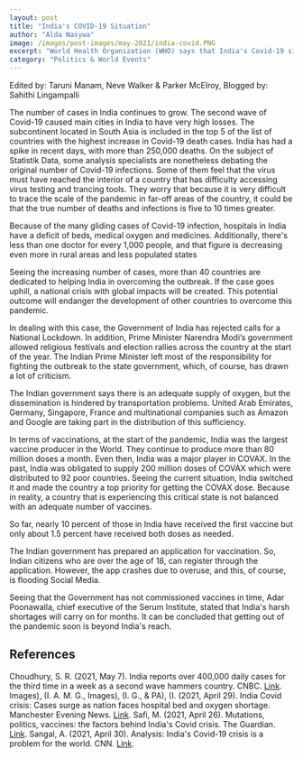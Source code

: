 ```yaml
---
layout: post
title: "India's COVID-19 Situation"
author: "Alda Nasywa"
image: /images/post-images/may-2021/india-covid.PNG
excerpt: "World Health Organization (WHO) says that India's Covid-19 situation is 'beyond heartbreaking.'"
category: "Politics & World Events"
---
```


Edited by: Taruni Manam, Neve Walker & Parker McElroy, Blogged by: Sahithi Lingampalli

The number of cases in India continues to grow. The second wave of Covid-19 caused main cities in India to have very high losses. The subcontinent located in South Asia is included in the top 5 of the list of countries with the highest increase in Covid-19 death cases. India has had a spike in recent days, with more than 250,000 deaths. On the subject of Statistik Data, some analysis specialists are nonetheless debating the original number of Covid-19 infections. Some of them feel that the virus must have reached the interior of a country that has difficulty accessing virus testing and trancing tools. They worry that because it is very difficult to trace the scale of the pandemic in far-off areas of the country, it could be that the true number of deaths and infections is five to 10 times greater. 

Because of the many gliding cases of Covid-19 infection, hospitals in India have a deficit of beds, medical oxygen and medicines. Additionally, there's less than one doctor for every 1,000 people, and that figure is decreasing even more in rural areas and less populated states

Seeing the increasing number of cases, more than 40 countries are dedicated to helping India in overcoming the outbreak. If the case goes uphill, a national crisis with global impacts will be created. This potential outcome will endanger the development of other countries to overcome this pandemic.

In dealing with this case, the Government of India has rejected calls for a National Lockdown. In addition, Prime Minister Narendra Modi’s government allowed religious festivals and election rallies across the country at the start of the year. The Indian Prime Minister left most of the responsibility for fighting the outbreak to the state government, which, of course, has drawn a lot of criticism.

The Indian government says there is an adequate supply of oxygen, but the dissemination is hindered by transportation problems. United Arab Emirates, Germany, Singapore, France and multinational companies such as Amazon and Google are taking part in the distribution of this sufficiency. 

In terms of vaccinations, at the start of the pandemic, India was the largest vaccine producer in the World. They continue to produce more than 80 million doses a month. 
Even then, India was a major player in COVAX. In the past, India was obligated to supply 200 million doses of COVAX which were distributed to 92 poor countries. 
Seeing the current situation, India switched it and made the country a top priority for getting the COVAX dose. Because in reality, a country that is experiencing this critical state is not balanced with an adequate number of vaccines.

So far, nearly 10 percent of those in India have received the first vaccine but only about 1.5 percent have received both doses as needed. 

The Indian government has prepared an application for vaccination. So, Indian citizens who are over the age of 18, can register through the application. However, the app crashes due to overuse, and this, of course, is flooding Social Media.

Seeing that the Government has not commissioned vaccines in time, Adar Poonawalla, chief executive of the Serum Institute, stated that India's harsh shortages will carry on for months.
It can be concluded that getting out of the pandemic soon is beyond India's reach.

## References 
Choudhury, S. R. (2021, May 7). India reports over 400,000 daily cases for the third time in a week as a second wave hammers country. CNBC. [Link](https://www.cnbc.com/2021/05/07/india-covid-crisis-daily-cases-rise-above-400000-again.html).
Images), (I. A. M. G., Images), (I. G., & PA), (I. (2021, April 29). India Covid crisis: Cases surge as nation faces hospital bed and oxygen shortage. Manchester Evening News. [Link](https://www.manchestereveningnews.co.uk/news/world-news/what-happening-india-covid-cases-20486827).
Safi, M. (2021, April 26). Mutations, politics, vaccines: the factors behind India's Covid crisis. The Guardian. [Link](https://www.theguardian.com/world/2021/apr/26/mutations-politics-vaccines-the-factors-behind-indias-covid-crisis).
Sangal, A. (2021, April 30). Analysis: India's Covid-19 crisis is a problem for the world. CNN. [Link](https://edition.cnn.com/2021/04/29/india/india-covid-crisis-world-problem/index.html). 
